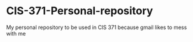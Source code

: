 # CIS-371-Personal-repository
My personal repository to be used in CIS 371 because gmail likes to mess with me
